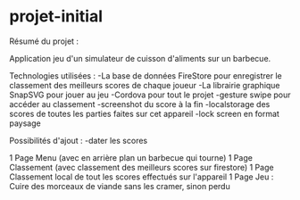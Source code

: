 # projet-initial

Résumé du projet :

Application jeu d'un simulateur de cuisson d'aliments sur un barbecue.


Technologies utilisées : 
-La base de données FireStore pour enregistrer le classement des meilleurs scores de chaque joueur
-La librairie graphique SnapSVG pour jouer au jeu 
-Cordova pour tout le projet
-gesture swipe pour accéder au classement
-screenshot du score à la fin 
-localstorage des scores de toutes les parties faites sur cet appareil
-lock screen en format paysage

Possibilités d'ajout : 
-dater les scores

1 Page Menu (avec en arrière plan un barbecue qui tourne)
1 Page Classement (avec classement des meilleurs scores sur firestore)
1 Page Classement local de tout les scores effectués sur l'appareil
1 Page Jeu : Cuire des morceaux de viande sans les cramer, sinon perdu



